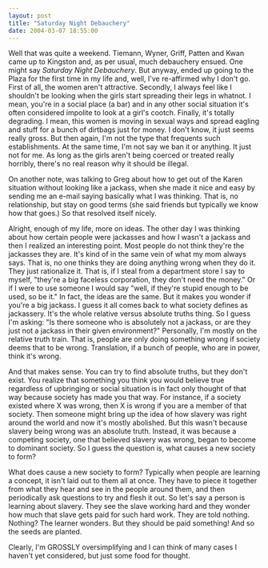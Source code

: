 ```yaml
---
layout: post
title: "Saturday Night Debauchery"
date: 2004-03-07 18:55:00
---
```


Well that was quite a weekend. Tiemann, Wyner, Griff, Patten and Kwan came up to Kingston and, as per usual, much debauchery ensued. One might say <i>Saturday Night Debauchery</i>. But anyway, ended up going to the Plaza for the first time in my life and, well, I've re-affirmed why I don't go. First of all, the women aren't attractive. Secondly, I always feel like I shouldn't be looking when the girls start spreading their legs in whatnot. I mean, you're in a social place (a bar) and in any other social situation it's often considered impolite to look at a girl's cootch. Finally, it's totally degrading. I mean, this women is moving in sexual ways and spread eagling and stuff for a bunch of dirtbags just for money. I don't know, it just seems really gross. But then again, I'm not the type that frequents such establishments. At the same time, I'm not say we ban it or anything. It just not for me. As long as the girls aren't being coerced or treated really horribly, there's no real reason why it should be illegal.

<!--more-->

On another note, was talking to Greg about how to get out of the Karen situation without looking like a jackass, when she made it nice and easy by sending me an e-mail saying basically what I was thinking. That is, no relationship, but stay on good terms (she said friends but typically we know how that goes.) So that resolved itself nicely.

Alright, enough of my life, more on ideas. The other day I was thinking about how certain people were jackasses and how I wasn't a jackass and then I realized an interesting point. Most people do not think they're the jackasses they are. It's kind of in the same vein of what my mom always says. That is, no one thinks they are doing anything wrong when they do it. They just rationalize it. That is, if I steal from a department store I say to myself, "they're a big faceless corporation, they don't need the money." Or if I were to use someone I would say "well, if they're stupid enough to be used, so be it." In fact, the ideas are the same. But it makes you wonder if you're a big jackass. I guess it all comes back to what society defines as jackassery. It's the whole relative versus absolute truths thing. So I guess I'm asking: "Is there someone who is absolutely not a jackass, or are they just not a jackass in their given environment?" Personally, I'm mostly on the relative truth train. That is, people are only doing something wrong if society deems that to be wrong. Translation, if a bunch of people, who are in power, think it's wrong.

And that makes sense. You can try to find absolute truths, but they don't exist. You realize that something you think you would believe true regardless of upbringing or social situation is in fact only thought of that way because society has made you that way. For instance, if a society existed where X was wrong, then X is wrong if you are a member of that society. Then someone might bring up the idea of how slavery was right around the world and now it's mostly abolished. But this wasn't because slavery being wrong was an absolute truth. Instead, it was because a competing society, one that believed slavery was wrong, began to become to dominant society. So I guess the question is, what causes a new society to form?

What does cause a new society to form? Typically when people are learning a concept, it isn't laid out to them all at once. They have to piece it together from what they hear and see in the people around them, and then periodically ask questions to try and flesh it out. So let's say a person is learning about slavery. They see the slave working hard and they wonder how much that slave gets paid for such hard work. They are told nothing. Nothing? The learner wonders. But they should be paid something! And so the seeds are planted.

Clearly, I'm GROSSLY oversimplifying and I can think of many cases I haven't yet considered, but just some food for thought.
